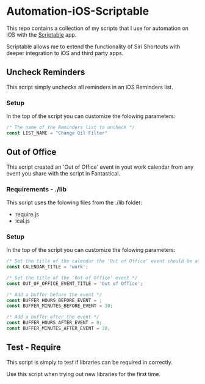 # Automation-iOS-Scriptable

This repo contains a collection of my scripts that I use for automation on iOS with the [Scriptable](https://scriptable.app) app.

Scriptable allows me to extend the functionality of Siri Shortcuts with deeper integration to iOS and third party apps.


## Uncheck Reminders
This script simply unchecks all reminders in an iOS Reminders list. 

### Setup
In the top of the script you can customize the folowing parameters:

```JavaScript
/* The name of the Reminders list to uncheck */
const LIST_NAME = "Change Oil Filter"
```


## Out of Office
This script created an 'Out of Office' event in yout work calendar from any event you share with the script in Fantastical. 

### Requirements - ./lib
This script uses the folowing files from the ./lib folder: 
- require.js
- ical.js

### Setup
In the top of the script you can customize the folowing parameters:

```JavaScript
/* Set the title of the calendar the 'Out of Office' event should be added to */
const CALENDAR_TITLE = 'work';

/* Set the title of the 'Out of Office' event */
const OUT_OF_OFFICE_EVENT_TITLE = 'Out of Office';

/* Add a buffer before the event */
const BUFFER_HOURS_BEFORE_EVENT = ;
const BUFFER_MINUTES_BEFORE_EVENT = 30;

/* Add a buffer after the event */
const BUFFER_HOURS_AFTER_EVENT = 0;
const BUFFER_MINUTES_AFTER_EVENT = 30;
```


## Test - Require

This script is simply to test if libraries can be required in correctly.

Use this script when trying out new libraries for the first time.
